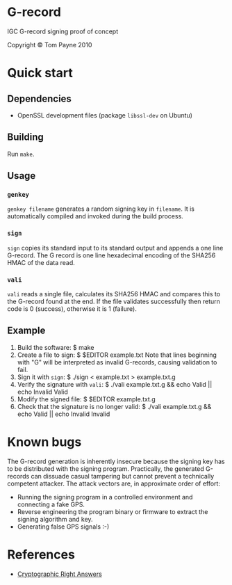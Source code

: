 G-record
========

IGC G-record signing proof of concept

Copyright &copy; Tom Payne 2010


Quick start
===========


Dependencies
------------

 * OpenSSL development files (package `libssl-dev` on Ubuntu)


Building
--------

Run `make`.


Usage
-----

### `genkey`

`genkey filename` generates a random signing key in `filename`.  It is automatically compiled and invoked during the build process.

### `sign`

`sign` copies its standard input to its standard output and appends a one line G-record.  The G record is one line hexadecimal encoding of the SHA256 HMAC of the data read.

### `vali`

`vali` reads a single file, calculates its SHA256 HMAC and compares this to the G-record found at the end.  If the file validates successfully then return code is 0 (success), otherwise it is 1 (failure).


Example
-------

 1. Build the software:
        $ make
 2. Create a file to sign:
        $ $EDITOR example.txt
    Note that lines beginning with "G" will be interpreted as invalid G-records, causing validation to fail.
 3. Sign it with `sign`:
        $ ./sign < example.txt > example.txt.g
 4. Verify the signature with `vali`:
        $ ./vali example.txt.g && echo Valid || echo Invalid
        Valid
 5. Modify the signed file:
        $ $EDITOR example.txt.g
 6. Check that the signature is no longer valid:
        $ ./vali example.txt.g && echo Valid || echo Invalid
        Invalid


Known bugs
==========

The G-record generation is inherently insecure because the signing key has to be distributed with the signing program.  Practically, the generated G-records can dissuade casual tampering but cannot prevent a technically competent attacker. The attack vectors are, in approximate order of effort:

 * Running the signing program in a controlled environment and connecting a fake GPS.
 * Reverse engineering the program binary or firmware to extract the signing algorithm and key.
 * Generating false GPS signals :-)


References
==========

 * [Cryptographic Right Answers](http://www.daemonology.net/blog/2009-06-11-cryptographic-right-answers.html)
